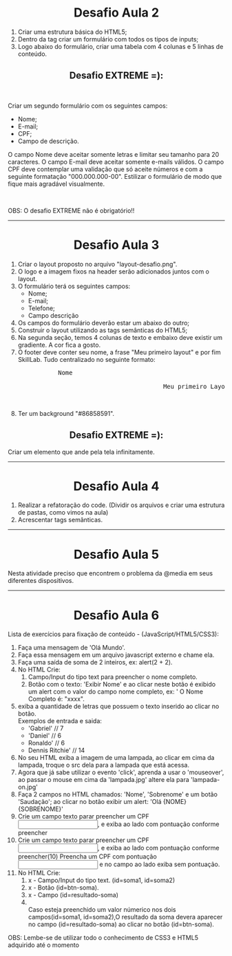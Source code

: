 <h1 style="text-align:center"><strong>Desafio Aula 2</strong></h1>

<ol>
    <li>Criar uma estrutura básica do HTML5;</li>
    <li>Dentro da tag <body> criar um formulário com todos os tipos de inputs;</li>
    <li>Logo abaixo do formulário, criar uma tabela com 4 colunas e 5 linhas de conteúdo.</li>
</ol> 

<h2 style="text-align:center"><strong>Desafio EXTREME =):</strong></h2> 
<br>
<p>Criar um segundo formulário com os seguintes campos:</p>

<ul>
    <li>Nome;</li>
    <li>E-mail;</li>
    <li>CPF;</li>
    <li>Campo de descrição.</li>
</ul>
    
<p style="text-align="justify">O campo Nome deve aceitar somente letras e limitar seu tamanho para 20 caracteres. O campo E-mail deve aceitar somente e-mails válidos. O campo CPF deve contemplar uma validação que só aceite números e com a seguinte formatação "000.000.000-00". Estilizar o formulário de modo que fique mais agradável visualmente.</p>
<br>
<p>OBS: O desafio EXTREME não é obrigatório!!</p>

 <hr>
<h1 style="text-align:center"><strong>Desafio Aula 3</strong></h1>
<ol>    
    <li>Criar o layout proposto no arquivo "layout-desafio.png".</li>
    <li>O logo e a imagem fixos na header serão adicionados juntos com  o layout.</li>
    <li>O formulário terá os seguintes campos:
        <ul>
            <li>Nome;</li>
            <li>E-mail;</li>
            <li>Telefone;</li> 
            <li>Campo descrição</li>
        </ul>
    </li>
    <li>Os campos do formulário deverão estar um abaixo do outro;</li>
    <li>Construir o layout utilizando as tags semânticas do HTML5;</li>
    <li>Na segunda seção, temos 4 colunas de texto e embaixo deve existir um gradiente. A cor fica a gosto.</li>
    <li>O footer deve conter seu nome, a frase "Meu primeiro layout" e por fim SkillLab. Tudo centralizado no seguinte formato:<br>
    <pre>           Nome<br>
                                        Meu primeiro Layout<br>
                                                                          SkillLab</pre></li>
    <li>Ter um background "#86858591".</li>
    </ol>

<h2 style="text-align:center"><strong>Desafio EXTREME =):</strong></h2> 
<p>Criar um elemento que ande pela tela infinitamente.</p>

<hr>
<h1 style="text-align:center"><strong>Desafio Aula 4</strong></h1>
<ol>
    <li>Realizar a refatoração do code. (Dividir os arquivos e criar uma estrutura de pastas, como vimos na aula)</li>
    <li>Acrescentar tags semânticas.</li>
</ol> 

 <hr>
<h1 style="text-align:center"><strong>Desafio Aula 5</strong></h1>
<p style="text-align="justify">Nesta atividade preciso que encontrem o problema da  @media em seus diferentes dispositivos. </p>

<hr>
<h1 style="text-align:center"><strong>Desafio Aula 6</strong></h1>

<p>Lista de exercícios para fixação de conteúdo - (JavaScript/HTML5/CSS3):</p>

<ol>
    <li>Faça uma mensagem de 'Olá Mundo'.</li>
    <li>Faça essa mensagem em um arquivo javascript externo e chame ela.</li>
    <li>Faça uma saída de soma de 2 inteiros, ex: alert(2 + 2).</li>
    <li> No HTML Crie:
        <ol>
            <li>Campo/Input do tipo text para preencher o nome completo.</li>
            <li>Botão com o texto: 'Exibir Nome' e ao clicar neste botão é exibido um alert com o valor do campo nome completo, ex: ' O Nome Completo é: "xxxx".</li>
        </ol>
    </li>
    <li>exiba a quantidade de letras que possuem o texto inserido ao clicar no botão.
    <br>
    Exemplos de entrada e saida:
        <ul>
            <li>'Gabriel' // 7</li>
            <li>'Daniel' // 6</li>
            <li>Ronaldo' // 6</li>
            <li>Dennis Ritchie' // 14</li>
        </ul>
    </li>
    <li> No seu HTML exiba a imagem de uma lampada, ao clicar em cima da lampada, troque o src dela para a lampada que está acessa.</li>
    <li>Agora que já sabe utilizar o evento 'click', aprenda a usar o 'mouseover', ao passar o mouse em cima da 'lampada.jpg' altere ela para 'lampada-on.jpg'</li>
    <li> Faça 2 campos no HTML chamados: 'Nome', 'Sobrenome' e um botão 'Saudação'; ao clicar no botão exibir um alert: 'Olá {NOME} {SOBRENOME}'</li>
    <li>Crie um campo texto parar preencher um CPF <input maxlength="11" id="cpf" />, e exiba ao lado com pontuação conforme preencher</li>
    <li>Crie um campo texto parar preencher um CPF <input maxlength="11" id="cpf" />, e exiba ao lado com pontuação conforme preencher(10) Preencha um CPF com pontuação <input maxlength="14" id="cpfPoint" /> e no campo ao lado exiba sem pontuação.</li>
    <li>No HTML Crie:
    <br>
        <ol>
            <li>x - Campo/Input do tipo text. (id=soma1, id=soma2)</li>
            <li>x - Botão (id=btn-soma).</li>
            <li> x - Campo (id=resultado-soma)<li><br>
            Caso esteja preenchido um valor númerico nos dois campos(id=soma1, id=soma2),O resultado da soma devera aparecer no campo (id=resultado-soma) ao clicar no botão                 (id=btn-soma).
        </ol>
    </li>

</ol>
  
<p> OBS: Lembe-se de utilizar todo o conhecimento de CSS3 e HTML5 adquirido até o momento</p>
